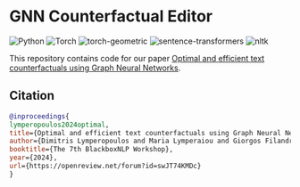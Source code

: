 # GNN Counterfactual Editor

![Python](https://img.shields.io/badge/python-v3.9-blue.svg)
![Torch](https://img.shields.io/badge/torch-v2.4-red.svg)
![torch-geometric](https://img.shields.io/badge/torch-geometric-v1.6-orange.svg)
![sentence-transformers](https://img.shields.io/badge/sentence-transformers-v3.0-yellow.svg)
![nltk](https://img.shields.io/badge/nltk-v3.8-green.svg)

This repository contains code for our paper [Optimal and efficient text counterfactuals using Graph Neural Networks](https://arxiv.org/abs/2408.01969).

## Citation
```bibtex
@inproceedings{
lymperopoulos2024optimal,
title={Optimal and efficient text counterfactuals using Graph Neural Networks},
author={Dimitris Lymperopoulos and Maria Lymperaiou and Giorgos Filandrianos and Giorgos Stamou},
booktitle={The 7th BlackboxNLP Workshop},
year={2024},
url={https://openreview.net/forum?id=swJT74KMDc}
}
```


